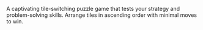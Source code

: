 A captivating tile-switching puzzle game that tests your strategy and problem-solving skills. Arrange tiles in ascending order with minimal moves to win. 
